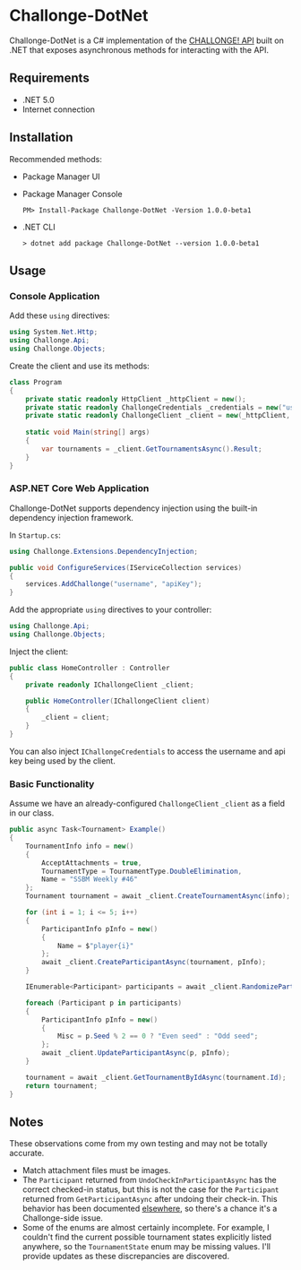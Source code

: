 ﻿# Challonge-DotNet

Challonge-DotNet is a C# implementation of the [CHALLONGE! API](https://api.challonge.com/v1) 
built on .NET that exposes asynchronous methods for interacting with the API.

## Requirements

- .NET 5.0
- Internet connection

## Installation

Recommended methods:

- Package Manager UI

- Package Manager Console
    ```
    PM> Install-Package Challonge-DotNet -Version 1.0.0-beta1
    ```

- .NET CLI
    ```
    > dotnet add package Challonge-DotNet --version 1.0.0-beta1
    ```

## Usage

### Console Application

Add these `using` directives:

```C#
using System.Net.Http;
using Challonge.Api;
using Challonge.Objects;
```
Create the client and use its methods:

```C#
class Program
{
    private static readonly HttpClient _httpClient = new();
    private static readonly ChallongeCredentials _credentials = new("username", "apiKey");
    private static readonly ChallongeClient _client = new(_httpClient, _credentials);
	
    static void Main(string[] args)
    {
        var tournaments = _client.GetTournamentsAsync().Result;
    }
}
```

### ASP.NET Core Web Application

Challonge-DotNet supports dependency injection using the built-in dependency injection framework.

In `Startup.cs`:
```C#
using Challonge.Extensions.DependencyInjection;
```
```C#
public void ConfigureServices(IServiceCollection services)
{
    services.AddChallonge("username", "apiKey");
}
```
Add the appropriate `using` directives to your controller:

```C#
using Challonge.Api;
using Challonge.Objects;
```

Inject the client:

```C#
public class HomeController : Controller
{
    private readonly IChallongeClient _client;

    public HomeController(IChallongeClient client)
    {
        _client = client;
    }
}
```
You can also inject `IChallongeCredentials` to access the username and api key being used by the client.

### Basic Functionality

Assume we have an already-configured `ChallongeClient` `_client` as a field in our class.

```C#
public async Task<Tournament> Example()
{
    TournamentInfo info = new()
    {
        AcceptAttachments = true,
        TournamentType = TournamentType.DoubleElimination,
        Name = "SSBM Weekly #46"
    };
    Tournament tournament = await _client.CreateTournamentAsync(info);

    for (int i = 1; i <= 5; i++)
    {
        ParticipantInfo pInfo = new()
        {
            Name = $"player{i}"
        };
        await _client.CreateParticipantAsync(tournament, pInfo);
    }

    IEnumerable<Participant> participants = await _client.RandomizeParticipantsAsync(tournament);

    foreach (Participant p in participants)
    {
        ParticipantInfo pInfo = new()
        {
            Misc = p.Seed % 2 == 0 ? "Even seed" : "Odd seed";
        };
        await _client.UpdateParticipantAsync(p, pInfo);
    }

    tournament = await _client.GetTournamentByIdAsync(tournament.Id);
    return tournament;
}
```

## Notes

These observations come from my own testing and may not be totally accurate.

- Match attachment files must be images.
- The `Participant` returned from `UndoCheckInParticipantAsync` has the correct checked-in status, but this is not the case for the `Participant` returned from `GetParticipantAsync` after undoing their check-in.
 This behavior has been documented [elsewhere](https://github.com/ZEDGR/pychallonge#api-issues), so there's a chance it's a Challonge-side issue.
- Some of the enums are almost certainly incomplete. For example, I couldn't find the current possible tournament states explicitly listed anywhere, so the `TournamentState` enum may be missing values. 
I'll provide updates as these discrepancies are discovered.